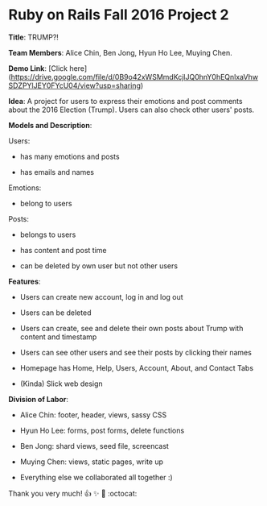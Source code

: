 # Ruby on Rails Fall 2016 Project 2

**Title**: TRUMP?!

**Team Members**: Alice Chin, Ben Jong, Hyun Ho Lee, Muying Chen.

**Demo Link**: [Click here] (https://drive.google.com/file/d/0B9o42xWSMmdKcjlJQ0hnY0hEQnlxaVhwSDZPYlJEY0FYcU04/view?usp=sharing)

**Idea**: A project for users to express their emotions and post comments about the 2016 Election (Trump). Users can also check other users' posts. 

**Models and Description**:

Users:

  * has many emotions and posts 
  
  * has emails and names
  
Emotions:

  * belong to users

Posts:

  * belongs to users
  
  * has content and post time
  
  * can be deleted by own user but not other users

**Features**:

* Users can create new account, log in and log out

* Users can be deleted

* Users can create, see and delete their own posts about Trump with content and timestamp

* Users can see other users and see their posts by clicking their names

* Homepage has Home, Help, Users, Account, About, and Contact Tabs

* (Kinda) Slick web design

**Division of Labor**:

* Alice Chin: footer, header, views, sassy CSS

* Hyun Ho Lee: forms, post forms, delete functions

* Ben Jong: shard views, seed file, screencast

* Muying Chen: views, static pages, write up

* Everything else we collaborated all together :) 

Thank you very much! :+1: :sparkles: :tada: :octocat:  
